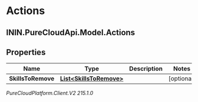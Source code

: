 # Actions

## ININ.PureCloudApi.Model.Actions

## Properties

|Name | Type | Description | Notes|
|------------ | ------------- | ------------- | -------------|
| **SkillsToRemove** | [**List&lt;SkillsToRemove&gt;**](SkillsToRemove) |  | [optional] |



_PureCloudPlatform.Client.V2 215.1.0_
